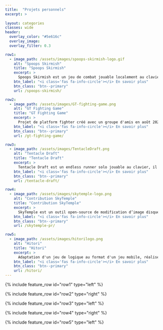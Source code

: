 ```yaml
---
title:  "Projets personnels"
excerpt: >
  
layout: categories
classes: wide
header:
  overlay_color: "#5e616c"
  overlay_image: 
  overlay_filter: 0.3

row1:
  - image_path: /assets/images/spoops-skirmish-logo.gif
    alt: "Spoops Skirmish"
    title: "Spoops Skirmish"
    excerpt: >
      Spoops Skirmish est un jeu de combat jouable localement au clavier, il a été réalisé du 12 au 18 mars 2021 dans le cadre de la WeeklyGameJam #192 qui avait pour thème « Objet Hanté ».
    btn_label: "<i class='fas fa-info-circle'></i> En savoir plus"
    btn_class: "btn--primary"
    url: /spoops-skirmish/

row2:
  - image_path: /assets/images/GT-fighting-game.png
    alt: "GT Fighting Game"
    title: "GT Fighting Game"
    excerpt: >
      Projet de platform fighter créé avec un groupe d'amis en août 2021.
    btn_label: "<i class='fas fa-info-circle'></i> En savoir plus"
    btn_class: "btn--primary"
    url: /gt-fighting-game/

row3:
  - image_path: /assets/images/TentacleDraft.png
    alt: "Tentacle Draft"
    title: "Tentacle Draft"
    excerpt: >
      Tentacle Draft est un endless runner solo jouable au clavier, il a été réalisé du 1er au 7 janvier 2021 dans le cadre de la WeeklyGameJam #182 qui avait pour thème « Cthulhu ».
    btn_label: "<i class='fas fa-info-circle'></i> En savoir plus"
    btn_class: "btn--primary"
    url: /tentacle-draft/

row4:
  - image_path: /assets/images/skytemple-logo.png
    alt: "Contribution SkyTemple"
    title: "Contribution SkyTemple"
    excerpt: >
      SkyTemple est un outil open-source de modification d’image disque (ou ROM) de Pokémon Donjon Mystère: Explorateurs du Ciel, ayant un grand attachement à ce jeu j’ai cherché à contribuer à ce projet.
    btn_label: "<i class='fas fa-info-circle'></i> En savoir plus"
    btn_class: "btn--primary"
    url: /skytemple-pr/

row5:
  - image_path: /assets/images/hitorilogo.png
    alt: "Hitori"
    title: "Hitori"
    excerpt: >
      Adaptation d'un jeu de logique au format d'un jeu mobile, réalisé entre octobre et novembre 2021.
    btn_label: "<i class='fas fa-info-circle'></i> En savoir plus"
    btn_class: "btn--primary"
    url: /hitori/
---
```


{% include feature_row id="row1" type="left" %}

{% include feature_row id="row2" type="right" %}

{% include feature_row id="row3" type="left" %}

{% include feature_row id="row4" type="right" %}

{% include feature_row id="row5" type="left" %}